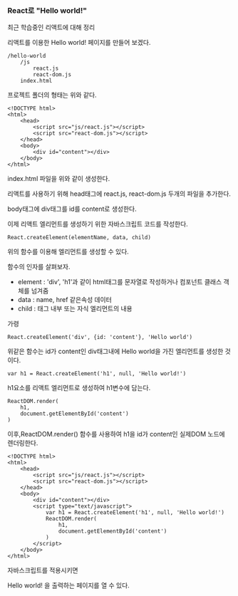 ### React로 "Hello world!"

최근 학습중인 리액트에 대해 정리



리액트를 이용한 Hello world! 페이지를 만들어 보겠다.

```
/hello-world
	/js
		react.js
		react-dom.js
	index.html
```

프로젝트 폴더의 형태는 위와 같다.



```
<!DOCTYPE html>
<html>
    <head>
        <script src="js/react.js"></script>
        <script src="react-dom.js"></script>
    </head>
    <body>
        <div id="content"></div>
    </body>
</html>
```

index.html 파일을 위와 같이 생성한다. 

리액트를 사용하기 위해 head태그에 react.js, react-dom.js 두개의 파일을 추가한다. 

body태그에 div태그를 id를 content로 생성한다.



이제 리액트 엘리먼트를 생성하기 위한 자바스크립트 코드를 작성한다.

```
React.createElement(elementName, data, child)
```

위의 함수를 이용해 엘리먼트를 생성할 수 있다.

함수의 인자를 살펴보자.

- element : 'div', 'h1'과 같이 html태그를 문자열로 작성하거나 컴포넌트 클래스 객체를 넘겨줌
- data :  name, href 같은속성 데이터
- child : 태그 내부 또는 자식 엘리먼트의 내용

가령 

```
React.createElement('div', {id: 'content'}, 'Hello world')
```

위같은 함수는 id가 content인 div태그내에 Hello world을 가진 엘리먼트를 생성한 것이다.



```
var h1 = React.createElement('h1', null, 'Hello world!')
```

h1요소를 리액트 엘리먼트로 생성하여 h1변수에 담는다.

```
ReactDOM.render(
	h1,
	document.getElementById('content')
)
```

이후,ReactDOM.render() 함수를 사용하여 h1을 id가 content인 실제DOM 노드에 렌더링한다.



```
<!DOCTYPE html>
<html>
    <head>
        <script src="js/react.js"></script>
        <script src="react-dom.js"></script>
    </head>
    <body>
        <div id="content"></div>
        <script type="text/javascript">
            var h1 = React.createElement('h1', null, 'Hello world!')
            ReactDOM.render(
                h1,
                document.getElementById('content')
            )
        </script>
    </body>
</html>
```

자바스크립트를 적용시키면 

Hello world! 을 출력하는 페이지를 열 수 있다.